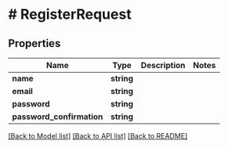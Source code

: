# # RegisterRequest

## Properties

Name | Type | Description | Notes
------------ | ------------- | ------------- | -------------
**name** | **string** |  |
**email** | **string** |  |
**password** | **string** |  |
**password_confirmation** | **string** |  |

[[Back to Model list]](../../README.md#models) [[Back to API list]](../../README.md#endpoints) [[Back to README]](../../README.md)
